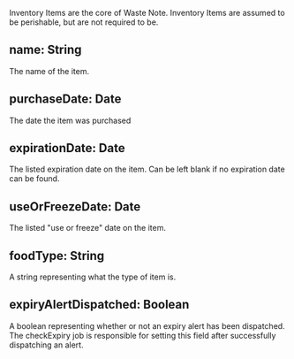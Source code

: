 Inventory Items are the core of Waste Note. Inventory Items are assumed to be perishable, but are not required to be.

## name: String

The name of the item.

## purchaseDate: Date

The date the item was purchased

## expirationDate: Date

The listed expiration date on the item. Can be left blank if no expiration date can be found.

## useOrFreezeDate: Date
The listed "use or freeze" date on the item.

## foodType: String

A string representing what the type of item is.

## expiryAlertDispatched: Boolean

A boolean representing whether or not an expiry alert has been dispatched. The checkExpiry job is responsible for setting this field after successfully dispatching an alert.